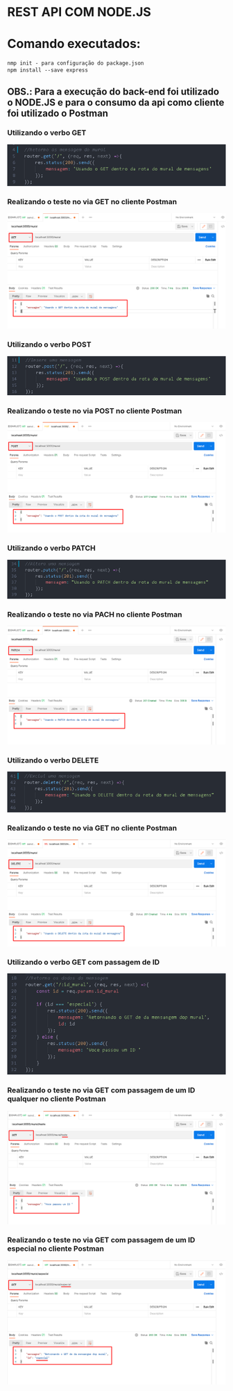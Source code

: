 # REST API COM NODE.JS

# Comando executados:

    nmp init - para configuração do package.json
    npm install --save express
    
## OBS.: Para a execução do back-end foi utilizado o NODE.JS e para o consumo da api como cliente foi utilizado o Postman
  
### Utilizando o verbo GET
![](https://github.com/enivaldoqueiroz/rest-api-nodejs/blob/main/img/img0001.png)

### Realizando o teste no via GET no cliente Postman
![](https://github.com/enivaldoqueiroz/rest-api-nodejs/blob/main/img/img001.png)

### Utilizando o verbo POST
![](https://github.com/enivaldoqueiroz/rest-api-nodejs/blob/main/img/img0002.png)

### Realizando o teste no via POST no cliente Postman
![](https://github.com/enivaldoqueiroz/rest-api-nodejs/blob/main/img/img002.png)

### Utilizando o verbo PATCH
![](https://github.com/enivaldoqueiroz/rest-api-nodejs/blob/main/img/img0003.png)

### Realizando o teste no via PACH no cliente Postman
![](https://github.com/enivaldoqueiroz/rest-api-nodejs/blob/main/img/img003.png)

### Utilizando o verbo DELETE
![](https://github.com/enivaldoqueiroz/rest-api-nodejs/blob/main/img/img0004.png)

### Realizando o teste no via GET no cliente Postman
![](https://github.com/enivaldoqueiroz/rest-api-nodejs/blob/main/img/img004.png)

### Utilizando o verbo GET com passagem de ID
![](https://github.com/enivaldoqueiroz/rest-api-nodejs/blob/main/img/img0005.png)

### Realizando o teste no via GET com passagem de um ID qualquer no cliente Postman
![](https://github.com/enivaldoqueiroz/rest-api-nodejs/blob/main/img/img005.png)

### Realizando o teste no via GET com passagem de um ID especial no cliente Postman
![](https://github.com/enivaldoqueiroz/rest-api-nodejs/blob/main/img/img006.png)


